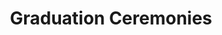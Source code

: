 ---
layout: "videos.njk"
page_title: "Graduation Ceremonies"
title: "Graduation Ceremonies"
slideshow_video_id: [["Kepler Graduation Live Stream (TO BE UPDATED!)", "IgU-_2SJ__M"], ["Cornerstone Fellowship High School Graduation Live Stream (TBD)", "dhksjdhsakd"]]
---